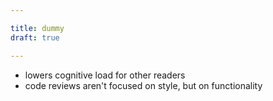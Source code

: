 ```yaml
---

title: dummy
draft: true

---
```


- lowers cognitive load for other readers
- code reviews aren't focused on style, but on functionality
